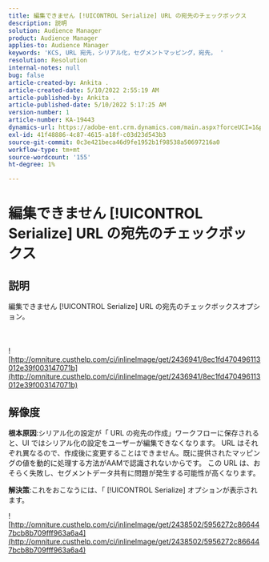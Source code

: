 ```yaml
---
title: 編集できません [!UICONTROL Serialize] URL の宛先のチェックボックス
description: 説明
solution: Audience Manager
product: Audience Manager
applies-to: Audience Manager
keywords: 'KCS, URL 宛先，シリアル化，セグメントマッピング，宛先， '
resolution: Resolution
internal-notes: null
bug: false
article-created-by: Ankita .
article-created-date: 5/10/2022 2:55:19 AM
article-published-by: Ankita .
article-published-date: 5/10/2022 5:17:25 AM
version-number: 1
article-number: KA-19443
dynamics-url: https://adobe-ent.crm.dynamics.com/main.aspx?forceUCI=1&pagetype=entityrecord&etn=knowledgearticle&id=fe9af69d-0cd0-ec11-a7b5-0022480a8753
exl-id: 41f48886-4c87-4615-a18f-c03d23d543b3
source-git-commit: 0c3e421beca46d9fe1952b1f98538a50697216a0
workflow-type: tm+mt
source-wordcount: '155'
ht-degree: 1%

---
```


# 編集できません [!UICONTROL Serialize] URL の宛先のチェックボックス

## 説明

編集できません [!UICONTROL Serialize] URL の宛先のチェックボックスオプション。<br><br> <br><br>![http://omniture.custhelp.com/ci/inlineImage/get/2436941/8ec1fd470496113012e39f003147071b](http://omniture.custhelp.com/ci/inlineImage/get/2436941/8ec1fd470496113012e39f003147071b)

## 解像度


<b>根本原因</b>:シリアル化の設定が「 URL の宛先の作成」ワークフローに保存されると、UI ではシリアル化の設定をユーザーが編集できなくなります。 URL はそれぞれ異なるので、作成後に変更することはできません。既に提供されたマッピングの値を動的に処理する方法がAAMで認識されないからです。 この URL は、おそらく失敗し、セグメントデータ共有に問題が発生する可能性が高くなります。

<b>解決策</b>:これをおこなうには、「 [!UICONTROL Serialize] オプションが表示されます。



![http://omniture.custhelp.com/ci/inlineImage/get/2438502/5956272c866447bcb8b709fff963a6a4](http://omniture.custhelp.com/ci/inlineImage/get/2438502/5956272c866447bcb8b709fff963a6a4)
